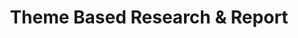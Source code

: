 ---
title: Theme Based Research & Report
layout: grade
image: /img/research.png
intro:
  blurbs:
    - image: /img/syllabus.svg
      text: >
        Syllabus
      link: sks/spring2023/english-research/syllabus
    - image: /img/pencil.svg
      text: >
        Assignments
      link: sks/spring2023/english-research/assignments
    - image: /img/calendar.svg
      text: >
        Schedule
      link: sks/spring2023/english-research/schedule
    - image: /img/books.svg
      text: >
        Resources
      link: sks/spring2023/english-research/resources
---